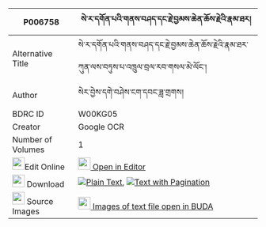 |P006758|སེ་ར་དགོན་པའི་གནས་བཤད་དང་རྗེ་བྱམས་ཆེན་ཆོས་རྗེའི་རྣམ་ཐར། 
| --- | --- 
|Alternative Title |སེ་ར་དགོན་པའི་གནས་བཤད་དང་རྗེ་བྱམས་ཆེན་ཆོས་རྗེའི་རྣམ་ཐར་ཀུན་ལས་བཏུས་པ་འཁྲུལ་བྲལ་རབ་གསལ་མེ་ལོང་།
|Author| སེར་བྱེས་དགེ་བཤེས་ངག་དབང་ཟླ་གྲགས།
|BDRC ID | W00KG05
|Creator | Google OCR
|Number of Volumes| 1
|<img width="25" src="https://img.icons8.com/color/25/000000/edit-property.png">Edit Online| [<img width="25" src="https://avatars.githubusercontent.com/u/45091458?s=200&v=4"> Open in Editor](http://editor.openpecha.org/P006758)
|<img width="25" src="https://img.icons8.com/fluent/48/000000/download-2.png"/>  Download | [![](https://img.icons8.com/color/20/000000/txt.png)Plain Text](https://github.com/Openpecha/P006758/releases/download/v1/sera_gonpa_i_neshe_dang_je_jam_plain_P006758.zip), [![](https://img.icons8.com/color/20/000000/txt.png)Text with Pagination](https://github.com/Openpecha/P006758/releases/download/v1/sera_gonpa_i_neshe_dang_je_jam_pages_P006758.zip)
|<img width="25" src="https://img.icons8.com/plasticine/100/000000/pictures-folder.png"/>  Source Images | [<img width="25" src="https://library.bdrc.io/icons/BUDA-small.svg"> Images of text file open in BUDA](https://library.bdrc.io/show/bdr:W00KG05)